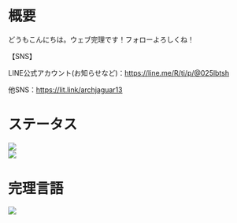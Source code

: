 # 概要

どうもこんにちは。ウェブ完理です！フォローよろしくね！

【SNS】

LINE公式アカウント(お知らせなど)：https://line.me/R/ti/p/@025lbtsh

他SNS：https://lit.link/archjaguar13



# ステータス
![](http://github-profile-summary-cards.vercel.app/api/cards/stats?username=pocketpoem24493&theme=github)
<br>
![](http://github-profile-summary-cards.vercel.app/api/cards/repos-per-language?username=pocketpoem24493&theme=github)
<br>


# 完理言語
<img src="https://skillicons.dev/icons?i=html,css,js,python&perline=2">

